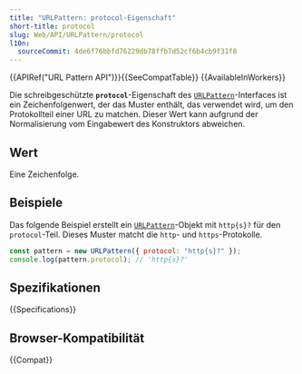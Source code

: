 ```yaml
---
title: "URLPattern: protocol-Eigenschaft"
short-title: protocol
slug: Web/API/URLPattern/protocol
l10n:
  sourceCommit: 4de6f76bbfd76229db78ffb7d52cf6b4cb9f31f8
---
```


{{APIRef("URL Pattern API")}}{{SeeCompatTable}} {{AvailableInWorkers}}

Die schreibgeschützte **`protocol`**-Eigenschaft des [`URLPattern`](/de/docs/Web/API/URLPattern)-Interfaces ist ein Zeichenfolgenwert, der das Muster enthält, das verwendet wird, um den Protokollteil einer URL zu matchen. Dieser Wert kann aufgrund der Normalisierung vom Eingabewert des Konstruktors abweichen.

## Wert

Eine Zeichenfolge.

## Beispiele

Das folgende Beispiel erstellt ein [`URLPattern`](/de/docs/Web/API/URLPattern)-Objekt mit `http{s}?` für den `protocol`-Teil. Dieses Muster matcht die `http`- und `https`-Protokolle.

```js
const pattern = new URLPattern({ protocol: "http{s}?" });
console.log(pattern.protocol); // 'http{s}?'
```

## Spezifikationen

{{Specifications}}

## Browser-Kompatibilität

{{Compat}}
